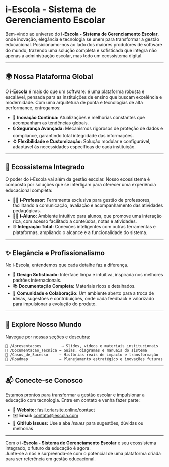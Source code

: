 # i-Escola - Sistema de Gerenciamento Escolar

Bem-vindo ao universo do **i-Escola - Sistema de Gerenciamento Escolar**, onde inovação, elegância e tecnologia se unem para transformar a gestão educacional. Posicionamo-nos ao lado dos maiores produtores de software do mundo, trazendo uma solução completa e sofisticada que integra não apenas a administração escolar, mas todo um ecossistema digital.

---

## 🌍 Nossa Plataforma Global

O **i-Escola** é mais do que um software: é uma plataforma robusta e escalável, pensada para as instituições de ensino que buscam excelência e modernidade. Com uma arquitetura de ponta e tecnologias de alta performance, entregamos:

- 🚀 **Inovação Contínua:** Atualizações e melhorias constantes que acompanham as tendências globais.
- 🔒 **Segurança Avançada:** Mecanismos rigorosos de proteção de dados e compliance, garantindo total integridade das informações.
- ⚙️ **Flexibilidade e Customização:** Solução modular e configurável, adaptável às necessidades específicas de cada instituição.

---

## 🧩 Ecossistema Integrado

O poder do i-Escola vai além da gestão escolar. Nosso ecossistema é composto por soluções que se interligam para oferecer uma experiência educacional completa:

- 👨‍🏫 **i-Professor:** Ferramenta exclusiva para gestão de professores, facilitando a comunicação, avaliação e acompanhamento das atividades pedagógicas.
- 👩‍🎓 **i-Aluno:** Ambiente intuitivo para alunos, que promove uma interação rica, com acesso facilitado a conteúdos, notas e atividades.
- 🌐 **Integração Total:** Conexões inteligentes com outras ferramentas e plataformas, ampliando o alcance e a funcionalidade do sistema.

---

## ✨ Elegância e Profissionalismo

No i-Escola, entendemos que cada detalhe faz a diferença.

- 🎨 **Design Sofisticado:** Interface limpa e intuitiva, inspirada nos melhores padrões internacionais.
- 📚 **Documentação Completa:** Materiais ricos e detalhados.
- 🤝 **Comunidade e Colaboração:** Um ambiente aberto para a troca de ideias, sugestões e contribuições, onde cada feedback é valorizado para impulsionar a evolução do produto.

---

## 📂 Explore Nosso Mundo

Navegue por nossas seções e descubra:

```
📁 /Apresentacoes         → Slides, vídeos e materiais institucionais  
📁 /Documentacao_Tecnica → Guias, diagramas e manuais do sistema  
📁 /Casos_de_Sucesso     → Histórias reais de impacto e transformação  
📁 /Roadmap              → Planejamento estratégico e inovações futuras  
```

---

## 📬 Conecte-se Conosco

Estamos prontos para transformar a gestão escolar e impulsionar a educação com tecnologia. Entre em contato e venha fazer parte:

- 🔗 **Website:** [fasil.criarsite.online/contact](https://www.fasil.criarsite.online/contact)
- ✉️ **Email:** [contato@iescola.com](mailto:gannba@hotmail.com)
- 🐛 **GitHub Issues:** Use a aba _Issues_ para sugestões, dúvidas ou melhorias  

---

Com o **i-Escola - Sistema de Gerenciamento Escolar** e seu ecossistema integrado, o futuro da educação é agora.  
Junte-se a nós e surpreenda-se com o potencial de uma plataforma criada para ser referência em gestão educacional.
